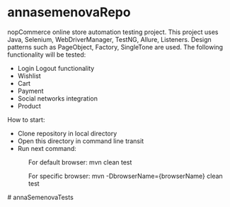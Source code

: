 <h1> annasemenovaRepo </h1>
<p> nopCommerce online store automation testing project. This project uses Java, Selenium, WebDriverManager, TestNG, Allure, Listeners. Design patterns such as PageObject, Factory, SingleTone are used. The following functionality will be tested:</p>

<ul> 
<li>Login Logout functionality</li>
<li>Wishlist</li>
<li>Cart</li>
<li>Payment</li>
<li>Social networks integration</li>
<li>Product</li>
</ul>

<p>How to start:</p>
<ul>
<li>Clone repository in local directory</li>
<li>Open this directory in command line transit</li> 
<li>Run next command:</li>
<ol>For default browser: mvn clean test</ol>
<ol>For specific browser: mvn -DbrowserName={browserName} clean test</ol>
</ul># annaSemenovaTests
